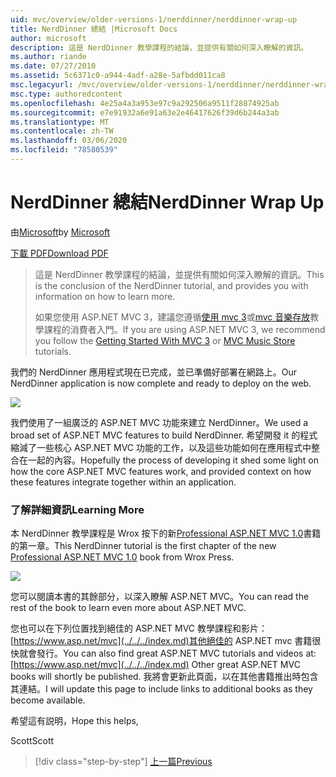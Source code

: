 ```yaml
---
uid: mvc/overview/older-versions-1/nerddinner/nerddinner-wrap-up
title: NerdDinner 總結 |Microsoft Docs
author: microsoft
description: 這是 NerdDinner 教學課程的結論，並提供有關如何深入瞭解的資訊。
ms.author: riande
ms.date: 07/27/2010
ms.assetid: 5c6371c0-a944-4adf-a28e-5afbdd011ca8
msc.legacyurl: /mvc/overview/older-versions-1/nerddinner/nerddinner-wrap-up
msc.type: authoredcontent
ms.openlocfilehash: 4e25a4a3a953e97c9a292506a9511f28874925ab
ms.sourcegitcommit: e7e91932a6e91a63e2e46417626f39d6b244a3ab
ms.translationtype: MT
ms.contentlocale: zh-TW
ms.lasthandoff: 03/06/2020
ms.locfileid: "78580539"
---
```

# <a name="nerddinner-wrap-up"></a><span data-ttu-id="7480a-103">NerdDinner 總結</span><span class="sxs-lookup"><span data-stu-id="7480a-103">NerdDinner Wrap Up</span></span>

<span data-ttu-id="7480a-104">由[Microsoft](https://github.com/microsoft)</span><span class="sxs-lookup"><span data-stu-id="7480a-104">by [Microsoft](https://github.com/microsoft)</span></span>

[<span data-ttu-id="7480a-105">下載 PDF</span><span class="sxs-lookup"><span data-stu-id="7480a-105">Download PDF</span></span>](http://aspnetmvcbook.s3.amazonaws.com/aspnetmvc-nerdinner_v1.pdf)

> <span data-ttu-id="7480a-106">這是 NerdDinner 教學課程的結論，並提供有關如何深入瞭解的資訊。</span><span class="sxs-lookup"><span data-stu-id="7480a-106">This is the conclusion of the NerdDinner tutorial, and provides you with information on how to learn more.</span></span>
> 
> <span data-ttu-id="7480a-107">如果您使用 ASP.NET MVC 3，建議您遵循[使用 mvc 3](../../older-versions/getting-started-with-aspnet-mvc3/cs/intro-to-aspnet-mvc-3.md)或[mvc 音樂存放](../../older-versions/mvc-music-store/mvc-music-store-part-1.md)教學課程的消費者入門。</span><span class="sxs-lookup"><span data-stu-id="7480a-107">If you are using ASP.NET MVC 3, we recommend you follow the [Getting Started With MVC 3](../../older-versions/getting-started-with-aspnet-mvc3/cs/intro-to-aspnet-mvc-3.md) or [MVC Music Store](../../older-versions/mvc-music-store/mvc-music-store-part-1.md) tutorials.</span></span>

<span data-ttu-id="7480a-108">我們的 NerdDinner 應用程式現在已完成，並已準備好部署在網路上。</span><span class="sxs-lookup"><span data-stu-id="7480a-108">Our NerdDinner application is now complete and ready to deploy on the web.</span></span>

![](nerddinner-wrap-up/_static/image1.png)

<span data-ttu-id="7480a-109">我們使用了一組廣泛的 ASP.NET MVC 功能來建立 NerdDinner。</span><span class="sxs-lookup"><span data-stu-id="7480a-109">We used a broad set of ASP.NET MVC features to build NerdDinner.</span></span> <span data-ttu-id="7480a-110">希望開發 it 的程式縮減了一些核心 ASP.NET MVC 功能的工作，以及這些功能如何在應用程式中整合在一起的內容。</span><span class="sxs-lookup"><span data-stu-id="7480a-110">Hopefully the process of developing it shed some light on how the core ASP.NET MVC features work, and provided context on how these features integrate together within an application.</span></span>

### <a name="learning-more"></a><span data-ttu-id="7480a-111">了解詳細資訊</span><span class="sxs-lookup"><span data-stu-id="7480a-111">Learning More</span></span>

<span data-ttu-id="7480a-112">本 NerdDinner 教學課程是 Wrox 按下的新[Professional ASP.NET MVC 1.0](https://www.amazon.com/gp/product/0470384611?ie=UTF8&amp;tag=scoblo04-20&amp;linkCode=xm2&amp;camp=1789&amp;creativeASIN=0470384611)書籍的第一章。</span><span class="sxs-lookup"><span data-stu-id="7480a-112">This NerdDinner tutorial is the first chapter of the new [Professional ASP.NET MVC 1.0](https://www.amazon.com/gp/product/0470384611?ie=UTF8&amp;tag=scoblo04-20&amp;linkCode=xm2&amp;camp=1789&amp;creativeASIN=0470384611) book from Wrox Press.</span></span>

[![](https://mscblogs.blob.core.windows.net/media/scottgu/Media/bookcover1_6CAECF94.png)](https://www.amazon.com/gp/product/0470384611?ie=UTF8&amp;tag=scoblo04-20&amp;linkCode=xm2&amp;camp=1789&amp;creativeASIN=0470384611)

<span data-ttu-id="7480a-113">您可以閱讀本書的其餘部分，以深入瞭解 ASP.NET MVC。</span><span class="sxs-lookup"><span data-stu-id="7480a-113">You can read the rest of the book to learn even more about ASP.NET MVC.</span></span>

<span data-ttu-id="7480a-114">您也可以在下列位置找到絕佳的 ASP.NET MVC 教學課程和影片： [https://www.asp.net/mvc](../../../index.md)其他絕佳的 ASP.NET mvc 書籍很快就會發行。</span><span class="sxs-lookup"><span data-stu-id="7480a-114">You can also find great ASP.NET MVC tutorials and videos at: [https://www.asp.net/mvc](../../../index.md) Other great ASP.NET MVC books will shortly be published.</span></span> <span data-ttu-id="7480a-115">我將會更新此頁面，以在其他書籍推出時包含其連結。</span><span class="sxs-lookup"><span data-stu-id="7480a-115">I will update this page to include links to additional books as they become available.</span></span>

<span data-ttu-id="7480a-116">希望這有説明，</span><span class="sxs-lookup"><span data-stu-id="7480a-116">Hope this helps,</span></span>

<span data-ttu-id="7480a-117">Scott</span><span class="sxs-lookup"><span data-stu-id="7480a-117">Scott</span></span>

> [!div class="step-by-step"]
> [<span data-ttu-id="7480a-118">上一篇</span><span class="sxs-lookup"><span data-stu-id="7480a-118">Previous</span></span>](enable-automated-unit-testing.md)
